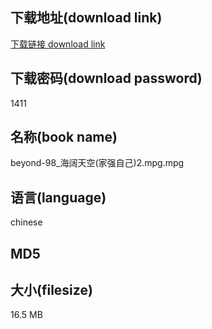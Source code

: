 ## 下载地址(download link)
[下载链接 download link](https://voluble-croquembouche-d321dc.netlify.app/?s=beyond-98_%E6%B5%B7%E9%98%94%E5%A4%A9%E7%A9%BA%28%E5%AE%B6%E5%BC%BA%E8%87%AA%E5%B7%B1%292.mpg)

## 下载密码(download password)
1411

## 名称(book name)
beyond-98_海阔天空(家强自己)2.mpg.mpg

## 语言(language)
chinese

## MD5


## 大小(filesize)
16.5 MB
